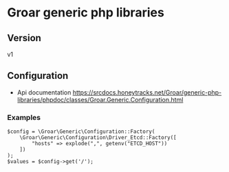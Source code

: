 # Groar generic php libraries

## Version

v1

## Configuration

* Api documentation
https://srcdocs.honeytracks.net/Groar/generic-php-libraries/phpdoc/classes/Groar.Generic.Configuration.html

### Examples

```php5
$config = \Groar\Generic\Configuration::Factory(
	\Groar\Generic\Configuration\Driver_Etcd::Factory([
		"hosts" => explode(",", getenv("ETCD_HOST"))
	])
);
$values = $config->get('/');
```